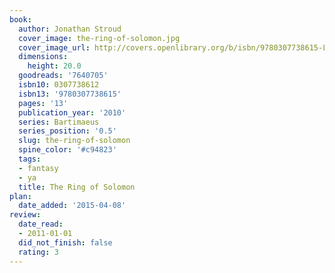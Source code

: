 ```yaml
---
book:
  author: Jonathan Stroud
  cover_image: the-ring-of-solomon.jpg
  cover_image_url: http://covers.openlibrary.org/b/isbn/9780307738615-L.jpg
  dimensions:
    height: 20.0
  goodreads: '7640705'
  isbn10: 0307738612
  isbn13: '9780307738615'
  pages: '13'
  publication_year: '2010'
  series: Bartimaeus
  series_position: '0.5'
  slug: the-ring-of-solomon
  spine_color: '#c94823'
  tags:
  - fantasy
  - ya
  title: The Ring of Solomon
plan:
  date_added: '2015-04-08'
review:
  date_read:
  - 2011-01-01
  did_not_finish: false
  rating: 3
---
```

